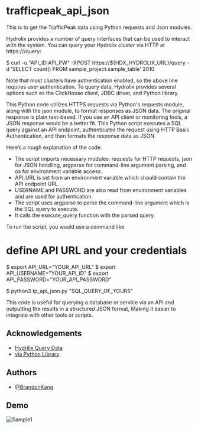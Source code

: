
# trafficpeak_api_json

This is to get the TrafficPeak data using Python requests and Json modules.

Hydrolix provides a number of query interfaces that can be used to interact with the system.
You can query your Hydrolix cluster via HTTP at https://<your-hostname>/query:

$ curl -u "API_ID:API_PW" -XPOST https://${HDX_HYDROLIX_URL}/query -d 'SELECT count() FROM sample_project.sample_table'
2010

Note that most clusters have authentication enabled, so the above line requires user authentication. 
To query data, Hydrolix provides several options such as the ClickHouse client, JDBC driver, and Python library. 

This Python code utilizes HTTPS requests via Python's requests module, along with the json module, to format responses as JSON data. 
The original response is plain text-based. If you use an API client or monitoring tools, a JSON response would be a better fit.
This Python script executes a SQL query against an API endpoint, authenticates the request using HTTP Basic Authentication, and then formats the response data as JSON. 

Here’s a rough explanation of the code.
* The script imports necessary modules: requests for HTTP requests, json for JSON handling, argparse for command-line argument parsing, and os for environment variable access.
* API_URL is set from an environment variable which should contain the API endpoint URL.
* USERNAME and PASSWORD are also read from environment variables and are used for authentication.
* The script uses argparse to parse the command-line argument which is the SQL query to execute.
* It calls the execute_query function with the parsed query.

To run the script, you would use a command like
# define API URL and your credentials
$ export API_URL="YOUR_API_URL"
$ export API_USERNAME="YOUR_API_ID"
$ export API_PASSWORD="YOUR_API_PASSWORD"

$ python3 tp_api_json.py "SQL_QUERY_OF_YOURS"

This code is useful for querying a database or service via an API and outputting the results in a structured JSON format, 
Making it easier to integrate with other tools or scripts.


## Acknowledgements

 - [Hydrilix Query Data](https://docs.hydrolix.io/docs/python-library)
 - [via Python Library](https://docs.hydrolix.io/docs/python-library)


## Authors

- [@BrandonKang](https://github.com/BrandonKang)


## Demo

![Sample1](https://osaka-obj-storage.jp-osa-1.linodeobjects.com/tp_query_demo.jpg)



